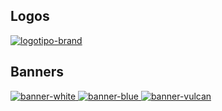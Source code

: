 ## Logos

[
  ![logotipo-brand](logos/logotipo-brand.svg)
](./logos/)

## Banners

[
  ![banner-white](banners/vulcan/aplazame-banner-white-728x90-2x-1456x180.png)
  ![banner-blue](banners/blue/aplazame-banner-blue-728x90-2x-1456x180.png)
  ![banner-vulcan](banners/vulcan/aplazame-banner-vulcan-728x90-2x-1456x180.png)
](./banners/)
